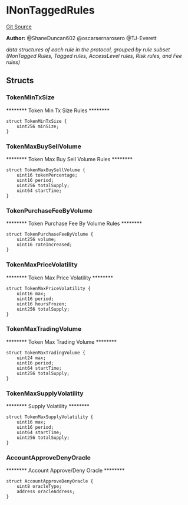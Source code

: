# INonTaggedRules
[Git Source](https://github.com/thrackle-io/tron/blob/d5d71b820b889f2fefe2639a8f5979e5f09110ed/src/protocol/economic/ruleProcessor/RuleDataInterfaces.sol)

**Author:**
@ShaneDuncan602 @oscarsernarosero @TJ-Everett

*data structures of each rule in the protocol, grouped by rule subset
(NonTagged Rules, Tagged rules, AccessLevel rules, Risk rules, and Fee rules)*


## Structs
### TokenMinTxSize
******** Token Min Tx Size Rules ********


```solidity
struct TokenMinTxSize {
    uint256 minSize;
}
```

### TokenMaxBuySellVolume
******** Token Max Buy Sell Volume Rules ********


```solidity
struct TokenMaxBuySellVolume {
    uint16 tokenPercentage;
    uint16 period;
    uint256 totalSupply;
    uint64 startTime;
}
```

### TokenPurchaseFeeByVolume
******** Token Purchase Fee By Volume Rules ********


```solidity
struct TokenPurchaseFeeByVolume {
    uint256 volume;
    uint16 rateIncreased;
}
```

### TokenMaxPriceVolatility
******** Token Max Price Volatility ********


```solidity
struct TokenMaxPriceVolatility {
    uint16 max;
    uint16 period;
    uint16 hoursFrozen;
    uint256 totalSupply;
}
```

### TokenMaxTradingVolume
******** Token Max Trading Volume ********


```solidity
struct TokenMaxTradingVolume {
    uint24 max;
    uint16 period;
    uint64 startTime;
    uint256 totalSupply;
}
```

### TokenMaxSupplyVolatility
******** Supply Volatility ********


```solidity
struct TokenMaxSupplyVolatility {
    uint16 max;
    uint16 period;
    uint64 startTime;
    uint256 totalSupply;
}
```

### AccountApproveDenyOracle
******** Account Approve/Deny Oracle ********


```solidity
struct AccountApproveDenyOracle {
    uint8 oracleType;
    address oracleAddress;
}
```

